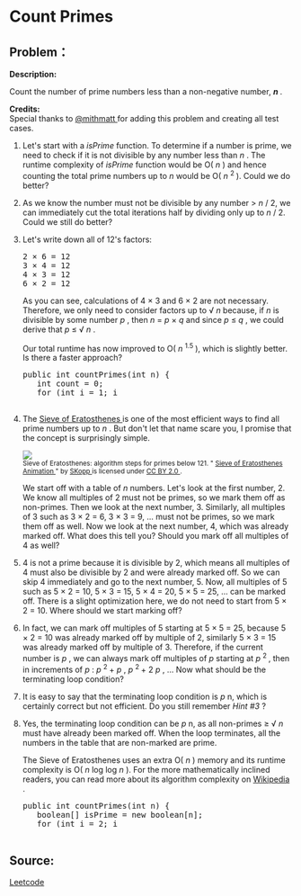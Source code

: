 # Count Primes

## Problem：

<div class="question-content">
 <p>
 </p>
 <p>
  <b>
   Description:
  </b>
 </p>
 <p>
  Count the number of prime numbers less than a non-negative number,
  <b>
   <i>
    n
   </i>
  </b>
  .
 </p>
 <p>
  <b>
   Credits:
  </b>
  <br/>
  Special thanks to
  <a href="https://leetcode.com/discuss/user/mithmatt">
   @mithmatt
  </a>
  for adding this problem and creating all test cases.
 </p>
 <ol id="hints">
  <li class="hint">
   <p>
    Let's start with a
    <i>
     isPrime
    </i>
    function. To determine if a number is prime, we need to check if it is not divisible by any number less than
    <i>
     n
    </i>
    . The runtime complexity of
    <i>
     isPrime
    </i>
    function would be O(
    <i>
     n
    </i>
    ) and hence counting the total prime numbers up to
    <i>
     n
    </i>
    would be O(
    <i>
     n
    </i>
    <sup>
     2
    </sup>
    ). Could we do better?
   </p>
  </li>
  <li class="hint">
   <p>
    As we know the number must not be divisible by any number &gt;
    <i>
     n
    </i>
    / 2, we can immediately cut the total iterations half by dividing only up to
    <i>
     n
    </i>
    / 2. Could we still do better?
   </p>
  </li>
  <li class="hint">
   <p>
    Let's write down all of 12's factors:
   </p>
   <pre>
2 × 6 = 12
3 × 4 = 12
4 × 3 = 12
6 × 2 = 12
</pre>
   <p>
    As you can see, calculations of 4 × 3 and 6 × 2 are not necessary. Therefore, we only need to consider factors up to √
    <i>
     n
    </i>
    because, if
    <i>
     n
    </i>
    is divisible by some number
    <i>
     p
    </i>
    , then
    <i>
     n
    </i>
    =
    <i>
     p
    </i>
    ×
    <i>
     q
    </i>
    and since
    <i>
     p
    </i>
    ≤
    <i>
     q
    </i>
    , we could derive that
    <i>
     p
    </i>
    ≤ √
    <i>
     n
    </i>
    .
   </p>
   <p>
    Our total runtime has now improved to O(
    <i>
     n
    </i>
    <sup>
     1.5
    </sup>
    ), which is slightly better. Is there a faster approach?
   </p>
   <pre>
public int countPrimes(int n) {
   int count = 0;
   for (int i = 1; i 
  </pre>
  </li>
  <li class="hint">
   <p>
    The
    <a href="http://en.wikipedia.org/wiki/Sieve_of_Eratosthenes" target="_blank">
     Sieve of Eratosthenes
    </a>
    is one of the most efficient ways to find all prime numbers up to
    <i>
     n
    </i>
    . But don't let that name scare you, I promise that the concept is surprisingly simple.
   </p>
   <p>
    <img src="/static/images/solutions/Sieve_of_Eratosthenes_animation.gif"/>
    <br/>
    <small>
     Sieve of Eratosthenes: algorithm steps for primes below 121. "
     <a href="http://commons.wikimedia.org/wiki/File:Sieve_of_Eratosthenes_animation.gif" target="_blank">
      Sieve of Eratosthenes Animation
     </a>
     " by
     <a href="http://de.wikipedia.org/wiki/Benutzer:SKopp" target="_blank">
      SKopp
     </a>
     is licensed under
     <a href="http://creativecommons.org/licenses/by/2.0/" target="_blank">
      CC BY 2.0
     </a>
     .
    </small>
   </p>
   <p>
    We start off with a table of
    <i>
     n
    </i>
    numbers. Let's look at the first number, 2. We know all multiples of 2 must not be primes, so we mark them off as non-primes. Then we look at the next number, 3. Similarly, all multiples of 3 such as 3 × 2 = 6, 3 × 3 = 9, ... must not be primes, so we mark them off as well. Now we look at the next number, 4, which was already marked off. What does this tell you? Should you mark off all multiples of 4 as well?
   </p>
  </li>
  <li class="hint">
   <p>
    4 is not a prime because it is divisible by 2, which means all multiples of 4 must also be divisible by 2 and were already marked off. So we can skip 4 immediately and go to the next number, 5. Now, all multiples of 5 such as 5 × 2 = 10, 5 × 3 = 15, 5 × 4 = 20, 5 × 5 = 25, ... can be marked off. There is a slight optimization here, we do not need to start from 5 × 2 = 10. Where should we start marking off?
   </p>
  </li>
  <li class="hint">
   <p>
    In fact, we can mark off multiples of 5 starting at 5 × 5 = 25, because 5 × 2 = 10 was already marked off by multiple of 2, similarly 5 × 3 = 15 was already marked off by multiple of 3. Therefore, if the current number is
    <i>
     p
    </i>
    , we can always mark off multiples of
    <i>
     p
    </i>
    starting at
    <i>
     p
    </i>
    <sup>
     2
    </sup>
    , then in increments of
    <i>
     p
    </i>
    :
    <i>
     p
    </i>
    <sup>
     2
    </sup>
    +
    <i>
     p
    </i>
    ,
    <i>
     p
    </i>
    <sup>
     2
    </sup>
    + 2
    <i>
     p
    </i>
    , ... Now what should be the terminating loop condition?
   </p>
  </li>
  <li class="hint">
   <p>
    It is easy to say that the terminating loop condition is
    <i>
     p
    </i>
    n, which is certainly correct but not efficient. Do you still remember
    <i>
     Hint #3
    </i>
    ?
   </p>
  </li>
  <li class="hint">
   <p>
    Yes, the terminating loop condition can be
    <i>
     p
    </i>
    n, as all non-primes ≥ √
    <i>
     n
    </i>
    must have already been marked off. When the loop terminates, all the numbers in the table that are non-marked are prime.
   </p>
   <p>
    The Sieve of Eratosthenes uses an extra O(
    <i>
     n
    </i>
    ) memory and its runtime complexity is O(
    <i>
     n
    </i>
    log log
    <i>
     n
    </i>
    ). For the more mathematically inclined readers, you can read more about its algorithm complexity on
    <a href="http://en.wikipedia.org/wiki/Sieve_of_Eratosthenes#Algorithm_complexity" target="_blank">
     Wikipedia
    </a>
    .
   </p>
   <pre>
public int countPrimes(int n) {
   boolean[] isPrime = new boolean[n];
   for (int i = 2; i 
  </pre>
  </li>
 </ol>
</div>


## Source:
[Leetcode](https://leetcode.com/problems/count-primes/)
